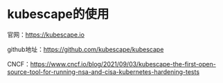 # 						kubescape的使用

官网：https://kubescape.io

github地址：https://github.com/kubescape/kubescape

CNCF：https://www.cncf.io/blog/2021/09/03/kubescape-the-first-open-source-tool-for-running-nsa-and-cisa-kubernetes-hardening-tests